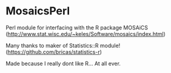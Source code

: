 MosaicsPerl
===========

Perl module for interfacing with the R package MOSAiCS (http://www.stat.wisc.edu/~keles/Software/mosaics/index.html)

Many thanks to maker of  Statistics::R module! (https://github.com/bricas/statistics-r)

Made because I really dont like R... At all
ever.
